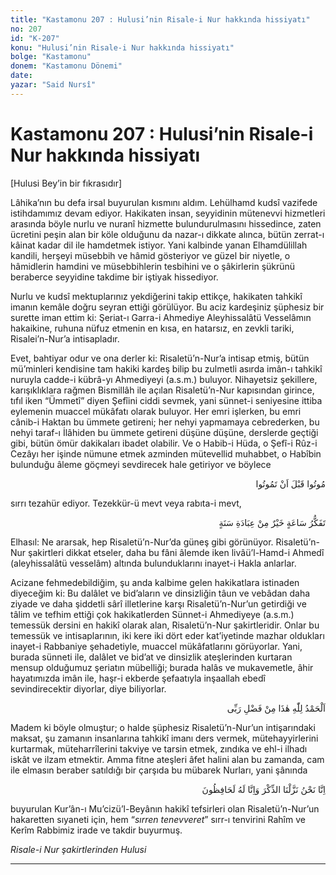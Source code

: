 ```yaml
---
title: "Kastamonu 207 : Hulusi’nin Risale-i Nur hakkında hissiyatı"
no: 207
id: "K-207"
konu: "Hulusi’nin Risale-i Nur hakkında hissiyatı"
bolge: "Kastamonu"
donem: "Kastamonu Dönemi"
date: 
yazar: "Said Nursî"
---
```


# Kastamonu 207 : Hulusi’nin Risale-i Nur hakkında hissiyatı

<p class="takdim">[Hulusi Bey’in bir fıkrasıdır]</p>

Lâhika’nın bu defa irsal buyurulan kısmını aldım. Lehülhamd kudsî vazifede istihdamımız devam ediyor. Hakikaten insan, seyyidinin mütenevvi hizmetleri arasında böyle nurlu ve nuranî hizmette bulundurulmasını hissedince, zaten ücretini peşin alan bir köle olduğunu da nazar-ı dikkate alınca, bütün zerrat-ı kâinat kadar dil ile hamdetmek istiyor. Yani kalbinde yanan Elhamdülillah kandili, herşeyi müsebbih ve hâmid gösteriyor ve güzel bir niyetle, o hâmidlerin hamdini ve müsebbihlerin tesbihini ve o şâkirlerin şükrünü beraberce seyyidine takdime bir iştiyak hissediyor.

Nurlu ve kudsî mektuplarınız yekdiğerini takip ettikçe, hakikaten tahkikî imanın kemâle doğru seyran ettiği görülüyor. Bu aciz kardeşiniz şüphesiz bir surette iman ettim ki: Şeriat-ı Garra-i Ahmediye Aleyhissalâtü Vesselâmın hakaikine, ruhuna nüfuz etmenin en kısa, en hatarsız, en zevkli tariki, Risalei’n-Nur’a intisapladır.

Evet, bahtiyar odur ve ona derler ki: Risaletü’n-Nur’a intisap etmiş, bütün mü’minleri kendisine tam hakiki kardeş bilip bu zulmetli asırda imân-ı tahkikî nuruyla cadde-i kübrâ-yı Ahmediyeyi (a.s.m.) buluyor. Nihayetsiz şekillere, karışıklıklara rağmen Bismillâh ile açılan Risaletü’n-Nur kapısından girince, tıfıl iken “Ümmetî” diyen Şefîini ciddi sevmek, yani sünnet-i seniyesine ittiba eylemenin muaccel mükâfatı olarak buluyor. Her emri işlerken, bu emri cânib-i Haktan bu ümmete getireni; her nehyi yapmamaya cebrederken, bu nehyi taraf-ı İlâhiden bu ümmete getireni düşüne düşüne, derslerde geçtiği gibi, bütün ömür dakikaları ibadet olabilir. Ve o Habib-i Hüda, o Şefî-i Rûz-i Cezâyı her işinde nümune etmek azminden mütevellid muhabbet, o Habîbin bulunduğu âleme göçmeyi sevdirecek hale getiriyor ve böylece

<p class="arabic" dir="rtl" title="Meal: “Ölmeden önce ölünüz”">مُوتُوا قَبْلَ اَنْ تَمُوتُوا</p>

sırrı tezahür ediyor. Tezekkür-ü mevt veya rabıta-i mevt,

<p class="arabic" dir="rtl" title="Meal: “Bir saat tefekkür, bir sene ibadetten daha hayırlıdır.”">تَفَكُّرُ سَاعَةٍ خَيْرٌ مِنْ عِبَادَةِ سَنَةٍ</p>

Elhasıl: Ne ararsak, hep Risaletü’n-Nur’da güneş gibi görünüyor. Risaletü’n-Nur şakirtleri dikkat etseler, daha bu fâni âlemde iken livâü’l-Hamd-i Ahmedî (aleyhissalâtü vesselâm) altında bulunduklarını inayet-i Hakla anlarlar.

Acizane fehmedebildiğim, şu anda kalbime gelen hakikatlara istinaden diyeceğim ki: Bu dalâlet ve bid’aların ve dinsizliğin tâun ve vebâdan daha ziyade ve daha şiddetli sârî illetlerine karşı Risaletü’n-Nur’un getirdiği ve tâlim ve tefhim ettiği çok hakikatlerden Sünnet-i Ahmediyeye (a.s.m.) temessük dersini en hakikî olarak alan, Risaletü’n-Nur şakirtleridir. Onlar bu temessük ve intisaplarının, iki kere iki dört eder kat’iyetinde mazhar oldukları inayet-i Rabbaniye şehadetiyle, muaccel mükâfatlarını görüyorlar. Yani, burada sünneti ile, dalâlet ve bid’at ve dinsizlik ateşlerinden kurtaran mensup olduğumuz şeriatın mübelliği; burada halâs ve mukavemetle, âhir hayatımızda imân ile, haşr-i ekberde şefaatıyla inşaallah ebedî sevindirecektir diyorlar, diye biliyorlar.

<p class="arabic" dir="rtl" title="Meal: “Elhamdulillah, bu Rabbimin bir fazlıdır.”">اَلْحَمْدُ لِلّٰهِ هٰذَا مِنْ فَضْلِ رَبِّى</p>

Madem ki böyle olmuştur; o halde şüphesiz Risaletü’n-Nur’un intişarındaki maksat, şu zamanın insanlarına tahkikî imanı ders vermek, mütehayyirlerini kurtarmak, müteharrîlerini takviye ve tarsin etmek, zındıka ve ehl-i ilhadı iskât ve ilzam etmektir. Amma fitne ateşleri âfet halini alan bu zamanda, cam ile elmasın beraber satıldığı bir çarşıda bu mübarek Nurları, yani şânında

<p class="arabic" dir="rtl" title="Meal: “Şüphesiz ki Kur’ân’ı Biz indirdik ve onu koruyacak olan da Biziz.” [Hicr Sûresi, 15:9]">اِنَّا نَحْنُ نَزَّلْنَا الذِّكْرَ وَاِنَّا لَهُ لَحَافِظُونَ</p>

buyurulan Kur’ân-ı Mu’cizü’l-Beyânın hakikî tefsirleri olan Risaletü’n-Nur’un hakaretten sıyaneti için, hem “*sırren tenevveret*” sırr-ı tenvirini Rahîm ve Kerîm Rabbimiz irade ve takdir buyurmuş.

*Risale-i Nur şakirtlerinden*
*Hulusi*

***
